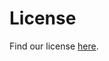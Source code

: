# License

Find our license [here](https://github.com/ocadotechnology/codeforlife-workspace/blob/main/LICENSE.md).
